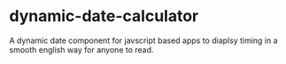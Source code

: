 # dynamic-date-calculator

A dynamic date component for javscript based apps to diaplsy timing in a smooth english way for anyone to read.
